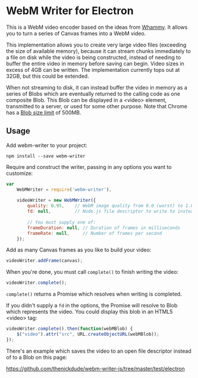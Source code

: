 # WebM Writer for Electron

This is a WebM video encoder based on the ideas from [Whammy][]. It allows you to turn a series of 
Canvas frames into a WebM video.

This implementation allows you to create very large video files (exceeding the size of available memory), because it
can stream chunks immediately to a file on disk while the video is being constructed, 
instead of needing to buffer the entire video in memory before saving can begin. Video sizes in excess of 4GB can be 
written. The implementation currently tops out at 32GB, but this could be extended.

When not streaming to disk, it can instead buffer the video in memory as a series of Blobs which are eventually 
returned to the calling code as one composite Blob. This Blob can be displayed in a &lt;video&gt; element, transmitted 
to a server, or used for some other purpose. Note that Chrome has a [Blob size limit][] of 500MB.

[Whammy]: https://github.com/antimatter15/whammy
[Blob size limit]: https://github.com/eligrey/FileSaver.js/

## Usage

Add webm-writer to your project:

```
npm install --save webm-writer
```

Require and construct the writer, passing in any options you want to customize:

```js
var 
    WebMWriter = require('webm-writer'),
    
    videoWriter = new WebMWriter({
        quality: 0.95,    // WebM image quality from 0.0 (worst) to 1.0 (best)
        fd: null,         // Node.js file descriptor to write to instead of buffering to memory (optional)
    
        // You must supply one of:
        frameDuration: null, // Duration of frames in milliseconds
        frameRate: null,     // Number of frames per second
    });
```

Add as many Canvas frames as you like to build your video:

```js
videoWriter.addFrame(canvas);
```

When you're done, you must call `complete()` to finish writing the video:

```js
videoWriter.complete();
```

`complete()` returns a Promise which resolves when writing is completed.

If you didn't supply a `fd` in the options, the Promise will resolve to Blob which represents the video. You
could display this blob in an HTML5 &lt;video&gt; tag:

```js
videoWriter.complete().then(function(webMBlob) {
    $("video").attr("src", URL.createObjectURL(webMBlob));
});
```

There's an example which saves the video to an open file descriptor instead of to a Blob on this page:

https://github.com/thenickdude/webm-writer-js/tree/master/test/electron
